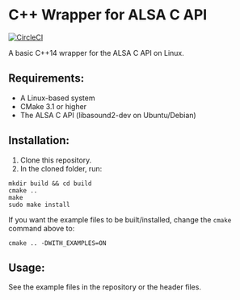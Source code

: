 # C++ Wrapper for ALSA C API #

[![CircleCI](https://circleci.com/gh/maximus5684/alsaplusplus.svg?style=svg)](https://circleci.com/gh/maximus5684/alsaplusplus)

A basic C++14 wrapper for the ALSA C API on Linux.

## Requirements:
* A Linux-based system
* CMake 3.1 or higher
* The ALSA C API (libasound2-dev on Ubuntu/Debian)

## Installation:
1. Clone this repository.
2. In the cloned folder, run:

```
mkdir build && cd build
cmake ..
make
sudo make install
```

If you want the example files to be built/installed, change the `cmake` command above to:

```
cmake .. -DWITH_EXAMPLES=ON
```

## Usage:
See the example files in the repository or the header files.
